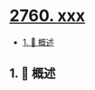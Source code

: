 # [2760. xxx](https://github.com/Tdahuyou/TNotes.leetcode/tree/main/notes/2760.%20xxx)

<!-- region:toc -->

- [1. 📝 概述](#1--概述)

<!-- endregion:toc -->

## 1. 📝 概述

